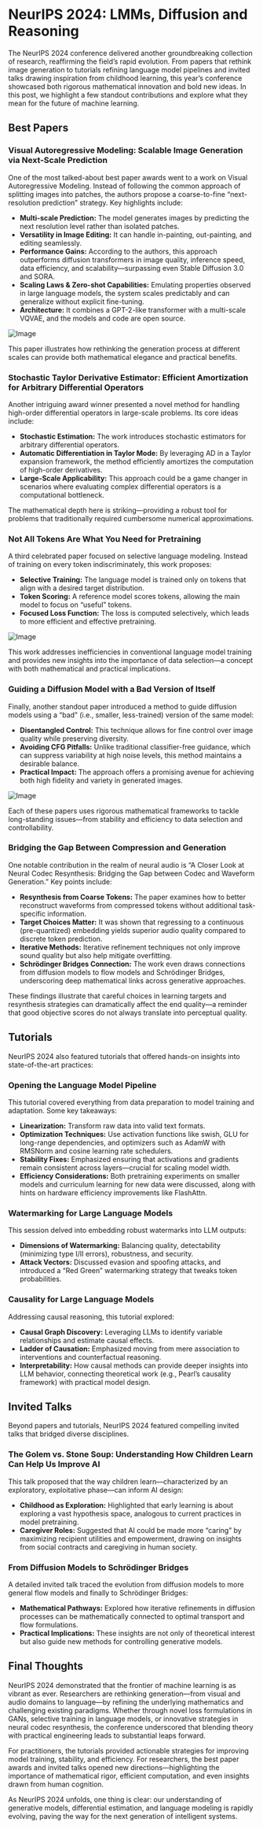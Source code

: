 # NeurIPS 2024: LMMs, Diffusion and Reasoning

The NeurIPS 2024 conference delivered another groundbreaking collection of research, reaffirming the field’s rapid evolution. From papers that rethink image generation to tutorials refining language model pipelines and invited talks drawing inspiration from childhood learning, this year’s conference showcased both rigorous mathematical innovation and bold new ideas. In this post, we highlight a few standout contributions and explore what they mean for the future of machine learning.

## Best Papers

### Visual Autoregressive Modeling: Scalable Image Generation via Next-Scale Prediction

One of the most talked-about best paper awards went to a work on Visual Autoregressive Modeling. Instead of following the common approach of splitting images into patches, the authors propose a coarse-to-fine “next-resolution prediction” strategy. Key highlights include:
- **Multi-scale Prediction:** The model generates images by predicting the next resolution level rather than isolated patches.
- **Versatility in Image Editing:** It can handle in-painting, out-painting, and editing seamlessly.
- **Performance Gains:** According to the authors, this approach outperforms diffusion transformers in image quality, inference speed, data efficiency, and scalability—surpassing even Stable Diffusion 3.0 and SORA.
- **Scaling Laws & Zero-shot Capabilities:** Emulating properties observed in large language models, the system scales predictably and can generalize without explicit fine-tuning.
- **Architecture:** It combines a GPT-2-like transformer with a multi-scale VQVAE, and the models and code are open source.

![Image](https://raw.githubusercontent.com/RKorzeniowski/rkorzeniowski/refs/heads/main/images/nips-2024/visual-autoreg-modeling.png)

This paper illustrates how rethinking the generation process at different scales can provide both mathematical elegance and practical benefits.

### Stochastic Taylor Derivative Estimator: Efficient Amortization for Arbitrary Differential Operators

Another intriguing award winner presented a novel method for handling high-order differential operators in large-scale problems. Its core ideas include:
- **Stochastic Estimation:** The work introduces stochastic estimators for arbitrary differential operators.
- **Automatic Differentiation in Taylor Mode:** By leveraging AD in a Taylor expansion framework, the method efficiently amortizes the computation of high-order derivatives.
- **Large-Scale Applicability:** This approach could be a game changer in scenarios where evaluating complex differential operators is a computational bottleneck.

The mathematical depth here is striking—providing a robust tool for problems that traditionally required cumbersome numerical approximations.

### Not All Tokens Are What You Need for Pretraining

A third celebrated paper focused on selective language modeling. Instead of training on every token indiscriminately, this work proposes:
- **Selective Training:** The language model is trained only on tokens that align with a desired target distribution.
- **Token Scoring:** A reference model scores tokens, allowing the main model to focus on “useful” tokens.
- **Focused Loss Function:** The loss is computed selectively, which leads to more efficient and effective pretraining.

![Image](https://raw.githubusercontent.com/RKorzeniowski/rkorzeniowski/refs/heads/main/images/nips-2024/train-token-selection.png)

This work addresses inefficiencies in conventional language model training and provides new insights into the importance of data selection—a concept with both mathematical and practical implications.

### Guiding a Diffusion Model with a Bad Version of Itself

Finally, another standout paper introduced a method to guide diffusion models using a “bad” (i.e., smaller, less-trained) version of the same model:
- **Disentangled Control:** This technique allows for fine control over image quality while preserving diversity.
- **Avoiding CFG Pitfalls:** Unlike traditional classifier-free guidance, which can suppress variability at high noise levels, this method maintains a desirable balance.
- **Practical Impact:** The approach offers a promising avenue for achieving both high fidelity and variety in generated images.

![Image](https://raw.githubusercontent.com/RKorzeniowski/rkorzeniowski/refs/heads/main/images/nips-2024/auto-guidance.png)

Each of these papers uses rigorous mathematical frameworks to tackle long-standing issues—from stability and efficiency to data selection and controllability.

### Bridging the Gap Between Compression and Generation

One notable contribution in the realm of neural audio is “A Closer Look at Neural Codec Resynthesis: Bridging the Gap between Codec and Waveform Generation.” Key points include:
- **Resynthesis from Coarse Tokens:** The paper examines how to better reconstruct waveforms from compressed tokens without additional task-specific information.
- **Target Choices Matter:** It was shown that regressing to a continuous (pre-quantized) embedding yields superior audio quality compared to discrete token prediction.
- **Iterative Methods:** Iterative refinement techniques not only improve sound quality but also help mitigate overfitting.
- **Schrödinger Bridges Connection:** The work even draws connections from diffusion models to flow models and Schrödinger Bridges, underscoring deep mathematical links across generative approaches.

These findings illustrate that careful choices in learning targets and resynthesis strategies can dramatically affect the end quality—a reminder that good objective scores do not always translate into perceptual quality.

## Tutorials

NeurIPS 2024 also featured tutorials that offered hands-on insights into state-of-the-art practices:

### Opening the Language Model Pipeline
This tutorial covered everything from data preparation to model training and adaptation. Some key takeaways:
- **Linearization:** Transform raw data into valid text formats.
- **Optimization Techniques:** Use activation functions like swish, GLU for long-range dependencies, and optimizers such as AdamW with RMSNorm and cosine learning rate schedulers.
- **Stability Fixes:** Emphasized ensuring that activations and gradients remain consistent across layers—crucial for scaling model width.
- **Efficiency Considerations:** Both pretraining experiments on smaller models and curriculum learning for new data were discussed, along with hints on hardware efficiency improvements like FlashAttn.

### Watermarking for Large Language Models
This session delved into embedding robust watermarks into LLM outputs:
- **Dimensions of Watermarking:** Balancing quality, detectability (minimizing type I/II errors), robustness, and security.
- **Attack Vectors:** Discussed evasion and spoofing attacks, and introduced a “Red Green” watermarking strategy that tweaks token probabilities.
  
### Causality for Large Language Models
Addressing causal reasoning, this tutorial explored:
- **Causal Graph Discovery:** Leveraging LLMs to identify variable relationships and estimate causal effects.
- **Ladder of Causation:** Emphasized moving from mere association to interventions and counterfactual reasoning.
- **Interpretability:** How causal methods can provide deeper insights into LLM behavior, connecting theoretical work (e.g., Pearl’s causality framework) with practical model design.

## Invited Talks

Beyond papers and tutorials, NeurIPS 2024 featured compelling invited talks that bridged diverse disciplines.

### The Golem vs. Stone Soup: Understanding How Children Learn Can Help Us Improve AI
This talk proposed that the way children learn—characterized by an exploratory, exploitative phase—can inform AI design:
- **Childhood as Exploration:** Highlighted that early learning is about exploring a vast hypothesis space, analogous to current practices in model pretraining.
- **Caregiver Roles:** Suggested that AI could be made more “caring” by maximizing recipient utilities and empowerment, drawing on insights from social contracts and caregiving in human society.

### From Diffusion Models to Schrödinger Bridges
A detailed invited talk traced the evolution from diffusion models to more general flow models and finally to Schrödinger Bridges:
- **Mathematical Pathways:** Explored how iterative refinements in diffusion processes can be mathematically connected to optimal transport and flow formulations.
- **Practical Implications:** These insights are not only of theoretical interest but also guide new methods for controlling generative models.

## Final Thoughts

NeurIPS 2024 demonstrated that the frontier of machine learning is as vibrant as ever. Researchers are rethinking generation—from visual and audio domains to language—by refining the underlying mathematics and challenging existing paradigms. Whether through novel loss formulations in GANs, selective training in language models, or innovative strategies in neural codec resynthesis, the conference underscored that blending theory with practical engineering leads to substantial leaps forward.

For practitioners, the tutorials provided actionable strategies for improving model training, stability, and efficiency. For researchers, the best paper awards and invited talks opened new directions—highlighting the importance of mathematical rigor, efficient computation, and even insights drawn from human cognition.

As NeurIPS 2024 unfolds, one thing is clear: our understanding of generative models, differential estimation, and language modeling is rapidly evolving, paving the way for the next generation of intelligent systems.
